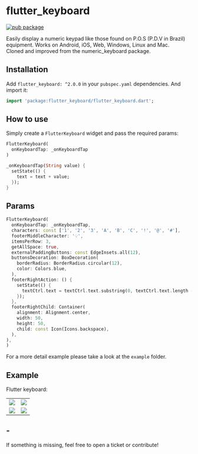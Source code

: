 # flutter_keyboard

[![pub package](https://img.shields.io/pub/v/flutter_keyboard.svg?style=for-the-badge&color=blue)](https://pub.dartlang.org/packages/flutter_keyboard)

Easily display a numeric keypad like those found on P.O.S (P.D.V in Brazil) equipment. Works on Android, iOS, Web, Windows, Linux and Mac.<br/>
Cloned and improved from the numeric_keyboard package.

## Installation

Add `flutter_keyboard: ^2.0.0` in your `pubspec.yaml` dependencies. And import it:

```dart
import 'package:flutter_keyboard/flutter_keyboard.dart';
```

## How to use

Simply create a `FlutterKeyboard` widget and pass the required params:

```dart
FlutterKeyboard(
  onKeyboardTap: _onKeyboardTap
)

_onKeyboardTap(String value) {
  setState(() {
    text = text + value;
  });
}
```

## Params

```dart
FlutterKeyboard(
  onKeyboardTap: _onKeyboardTap,
  characters: const ['1', '2', '3', 'A', 'B', 'C', '!', '@', '#'],
  footerMiddleCharacter: '💡',
  itemsPerRow: 3,
  getAllSpace: true,
  externalPaddingButtons: const EdgeInsets.all(12),
  buttonsDecoration: BoxDecoration(
    borderRadius: BorderRadius.circular(12),
    color: Colors.blue,
  ),
  footerRightAction: () {
    setState(() {
      textCtrl.text = textCtrl.text.substring(0, textCtrl.text.length - 1);
    });
  },
  footerRightChild: Container(
    alignment: Alignment.center,
    width: 50,
    height: 50,
    child: const Icon(Icons.backspace),
  ),
),
)
```

For a more detail example please take a look at the `example` folder.

## Example

Flutter keyboard:

<table>
  <tr>
    <td> <img src="https://github.com/diogoroos/flutter_keyboard/assets/78812662/6a94f092-b627-42c4-8613-9d0d2f7145d9"></td>
    <td><img src="https://github.com/diogoroos/flutter_keyboard/assets/78812662/5796099e-3c51-41e7-9766-fd1b6bb6d0ca"></td>
   </tr> 
   <tr>
      <td><img src="https://github.com/diogoroos/flutter_keyboard/assets/78812662/05a6162a-a763-4b0a-b068-a4125f6fe87a"></td>
      <td><img src="https://github.com/diogoroos/flutter_keyboard/assets/78812662/2f1551ae-b175-4044-a81d-d5e60cbaf58e"></td>
  </tr>
</table>

## -

If something is missing, feel free to open a ticket or contribute!
